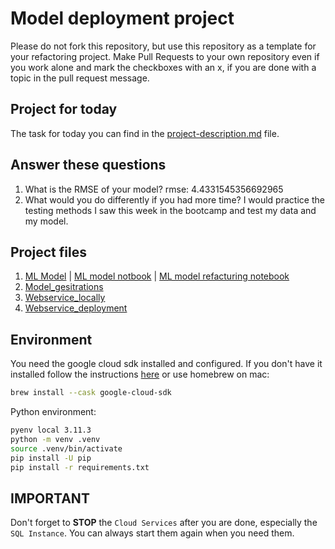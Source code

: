 # Model deployment project

Please do not fork this repository, but use this repository as a template for your refactoring project. Make Pull Requests to your own repository even if you work alone and mark the checkboxes with an x, if you are done with a topic in the pull request message.

## Project for today
The task for today you can find in the [project-description.md](project-description.md) file.

## Answer these questions

1. What is the RMSE of your model?
    rmse:  4.4331545356692965
2. What would you do differently if you had more time?
    I would practice the testing methods I saw this week in the bootcamp and test my data and my model.

## Project files
1. [ML Model](src/model.py) | [ML model notbook](02-train-ml-model.ipynb) | [ML model refacturing notebook](test.ipynb)
2. [Model_gesitrations](03_register_mlflow_model.ipynb)
3. [Webservice_locally](webservice_locally)
4. [Webservice_deployment](webservice_deployment)


## Environment

You need the google cloud sdk installed and configured. If you don't have it installed follow the instructions [here](https://cloud.google.com/sdk/docs/install) or use homebrew on mac:

```bash
brew install --cask google-cloud-sdk
```

Python environment:

```bash
pyenv local 3.11.3
python -m venv .venv
source .venv/bin/activate
pip install -U pip
pip install -r requirements.txt
```

## IMPORTANT

Don't forget to **STOP** the `Cloud Services` after you are done, especially the `SQL Instance`. You can always start them again when you need them.